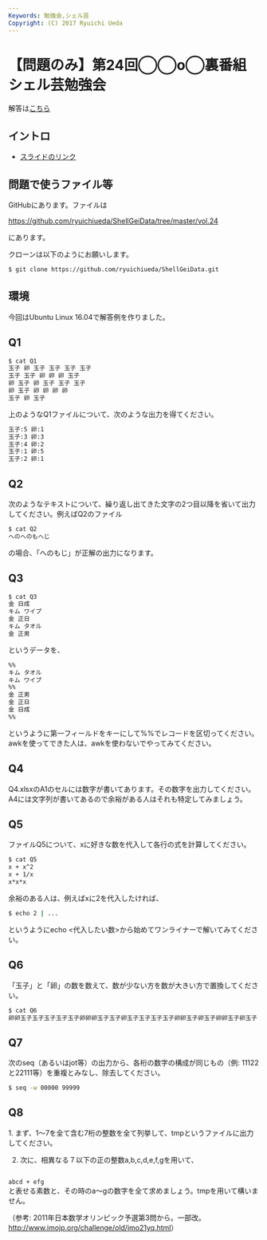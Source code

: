 ```yaml
---
Keywords: 勉強会,シェル芸
Copyright: (C) 2017 Ryuichi Ueda
---
```


# 【問題のみ】第24回◯◯o◯裏番組シェル芸勉強会
解答は<a href="https://blog.ueda.asia/?p=8592">こちら</a>

<h2>イントロ</h2>

<ul>
	<li><a href="https://blog.ueda.asia/?presenpress=%e7%ac%ac24%e5%9b%9e%e2%97%af%e2%97%afo%e2%97%af%e8%a3%8f%e7%95%aa%e7%b5%84%e3%82%b7%e3%82%a7%e3%83%ab%e8%8a%b8%e5%8b%89%e5%bc%b7%e4%bc%9a">スライドのリンク</a></li>
</ul>




<h2>問題で使うファイル等</h2>
GitHubにあります。ファイルは

<a href="https://github.com/ryuichiueda/ShellGeiData/tree/master/vol.24" target="_blank">https://github.com/ryuichiueda/ShellGeiData/tree/master/vol.24</a>

にあります。

クローンは以下のようにお願いします。

```bash
$ git clone https://github.com/ryuichiueda/ShellGeiData.git
```

<h2>環境</h2>
今回はUbuntu Linux 16.04で解答例を作りました。
<h2>Q1</h2>

```bash
$ cat Q1
玉子 卵 玉子 玉子 玉子 玉子
玉子 玉子 卵 卵 卵 玉子
卵 玉子 卵 玉子 玉子 玉子
卵 玉子 卵 卵 卵 卵
玉子 卵 玉子
```

上のようなQ1ファイルについて、次のような出力を得てください。

```bash
玉子:5 卵:1 
玉子:3 卵:3 
玉子:4 卵:2 
玉子:1 卵:5 
玉子:2 卵:1 
```

<h2>Q2</h2>
次のようなテキストについて、繰り返し出てきた文字の2つ目以降を省いて出力してください。例えばQ2のファイル

```bash
$ cat Q2
へのへのもへじ
```

の場合、「へのもじ」が正解の出力になります。
<h2>Q3</h2>

```bash
$ cat Q3
金 日成
キム ワイプ
金 正日
キム タオル
金 正男
```

というデータを、

```bash
%%
キム タオル
キム ワイプ
%%
金 正男
金 正日
金 日成
%%
```

というように第一フィールドをキーにして%%でレコードを区切ってください。awkを使ってできた人は、awkを使わないでやってみてください。
<h2>Q4</h2>
Q4.xlsxのA1のセルには数字が書いてあります。その数字を出力してください。A4には文字列が書いてあるので余裕がある人はそれも特定してみましょう。
<h2>Q5</h2>
ファイルQ5について、xに好きな数を代入して各行の式を計算してください。

```bash
$ cat Q5
x + x^2
x + 1/x
x*x*x
```

余裕のある人は、例えばxに2を代入したければ、

```bash
$ echo 2 | ...
```

というようにecho &lt;代入したい数&gt;から始めてワンライナーで解いてみてください。
<h2>Q6</h2>
「玉子」と「卵」の数を数えて、数が少ない方を数が大きい方で置換してください。

```bash
$ cat Q6 
卵卵玉子玉子玉子玉子玉子卵卵卵玉子玉子卵玉子玉子玉子玉子卵卵玉子卵玉子卵卵玉子卵玉子
```

<h2>Q7</h2>
次のseq（あるいはjot等）の出力から、各桁の数字の構成が同じもの（例: 11122と22111等）を重複とみなし、除去してください。

```bash
$ seq -w 00000 99999
```

<h2>Q8</h2>
1. まず、1〜7を全て含む7桁の整数を全て列挙して、tmpというファイルに出力してください。

2. 次に、相異なる７以下の正の整数a,b,c,d,e,f,gを用いて、
<code>
abcd + efg
</code>
と表せる素数と、その時のa〜gの数字を全て求めましょう。tmpを用いて構いません。

（参考: 2011年日本数学オリンピック予選第3問から。一部改。<a href="http://www.imojp.org/challenge/old/jmo21yq.html" target="_blank">http://www.imojp.org/challenge/old/jmo21yq.html</a>）
